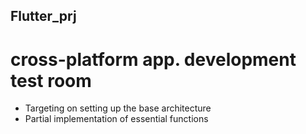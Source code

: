 ## Flutter_prj

# cross-platform app. development test room
- Targeting on setting up the base architecture
- Partial implementation of essential functions
